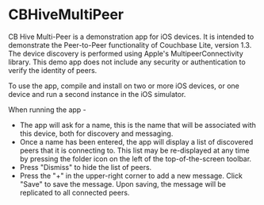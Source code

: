 # CBHiveMultiPeer

CB Hive Multi-Peer is a demonstration app for iOS devices.  It is intended to demonstrate the Peer-to-Peer functionality of Couchbase Lite, version 1.3.  The device discovery is performed using Apple's MultipeerConnectivity library.  This demo app does not include any security or authentication to verify the identity of peers.

To use the app, compile and install on two or more iOS devices, or one device and run a second instance in the iOS simulator.

When running the app - 
 - The app will ask for a name, this is the name that will be associated with this device, both for discovery and messaging.
 - Once a name has been entered, the app will display a list of discovered peers that it is connecting to.  This list may be re-displayed at any time by pressing the folder icon on the left of the top-of-the-screen toolbar.
 - Press "Dismiss" to hide the list of peers.
 - Press the "+" in the upper-right corner to add a new message.  Click "Save" to save the message.  Upon saving, the message will be replicated to all connected peers.
